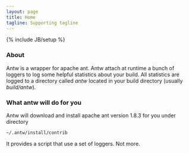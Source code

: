 ```yaml
---
layout: page
title: Home
tagline: Supporting tagline
---
```

{% include JB/setup %}

### About
Antw is a wrapper for apache ant. Antw attach at runtime a bunch of loggers to log some helpful statistics about your build. All statistics are logged to a directory called *antw* located in your build directory (usually *build/antw*).


### What antw will do for you
Antw will download and install apache ant version 1.8.3 for you under directory
    
    ~/.antw/install/contrib

It provides a script that use a set of loggers. Not more.

